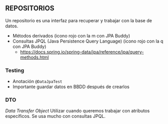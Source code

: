 ## REPOSITORIOS

Un repositorio es una interfaz para recuperar y trabajar con la base de datos.

- Métodos derivados (icono rojo con la m con JPA Buddy)
- Consultas JPQL (Java Persistence Query Language) (icono rojo con la q con JPA Buddy)
  - https://docs.spring.io/spring-data/jpa/reference/jpa/query-methods.html

### Testing

- Anotación `@DataJpaTest`
- Importante guardar datos en BBDD después de crearlos

### DTO

*Data Transfer Object*
Utilizar cuando queremos trabajar con atributos específicos. Se usa mucho con consultas JPQL.